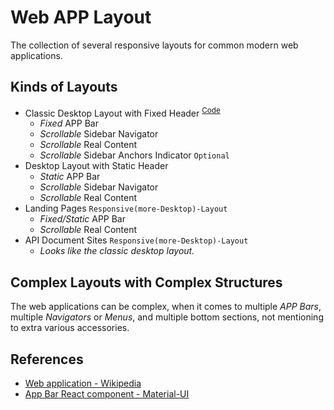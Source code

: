 # Web APP Layout

<!--
```yaml
date: 2019-12-16T14:29:34+0800
titles:
    - Web APP Layout
    - Web APP Responsive Layout
    - Responsive Layout
    - HTML CSS Layout
```
-->

The collection of several responsive layouts for common modern web applications.

## Kinds of Layouts

- Classic Desktop Layout with Fixed Header
<sup>[Code](./desktop-layout-with-fixed-header.html)</sup>
	- *Fixed* APP Bar
	- *Scrollable* Sidebar Navigator
	- *Scrollable* Real Content
	- *Scrollable* Sidebar Anchors Indicator `Optional`
- Desktop Layout with Static Header
	- *Static* APP Bar
	- *Scrollable* Sidebar Navigator
	- *Scrollable* Real Content
- Landing Pages `Responsive(more-Desktop)-Layout`
	- *Fixed/Static* APP Bar
	- *Scrollable* Real Content
- API Document Sites `Responsive(more-Desktop)-Layout`
	- *Looks like the classic desktop layout.*

## Complex Layouts with Complex Structures

The web applications can be complex,
when it comes to multiple *APP Bars*, multiple *Navigators* or *Menus*, and multiple bottom sections,
not mentioning to extra various accessories.

## References

- [Web application - Wikipedia](https://en.wikipedia.org/wiki/Web_application)
- [App Bar React component - Material-UI](https://material-ui.com/components/app-bar/)
